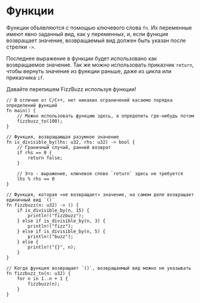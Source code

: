 # Функции

Функции объявляются с помощью ключевого слова `fn`. Их переменные имеют явно заданный вид,
как у переменных, и, если функция возвращает значение,
возвращаемый вид должен быть указан после стрелки `->`.

Последнее выражение в функции будет использовано как возвращаемое значение.
Так же можно использовать приказчик `return`, чтобы вернуть значение из функции раньше,
даже из цикла или приказчика `if`.

Давайте перепишем FizzBuzz используя функции!

```rust,editable
// В отличие от С/С++, нет никаких ограничений касаемо порядка определений функций
fn main() {
    // Можно использовать функцию здесь, а определить где-нибудь потом
    fizzbuzz_to(100);
}

// Функция, возвращающая разумное значение
fn is_divisible_by(lhs: u32, rhs: u32) -> bool {
    // Граничный случай, ранний возврат
    if rhs == 0 {
        return false;
    }

    // Это - выражение, ключевое слово `return` здесь не требуется
    lhs % rhs == 0
}

// Функция, которая «не возвращает» значение, на самом деле возвращает единичный вид `()`
fn fizzbuzz(n: u32) -> () {
    if is_divisible_by(n, 15) {
        println!("fizzbuzz");
    } else if is_divisible_by(n, 3) {
        println!("fizz");
    } else if is_divisible_by(n, 5) {
        println!("buzz");
    } else {
        println!("{}", n);
    }
}

// Когда функция возвращает `()`, возвращаемый вид можно не указывать
fn fizzbuzz_to(n: u32) {
    for n in 1..n + 1 {
        fizzbuzz(n);
    }
}
```
